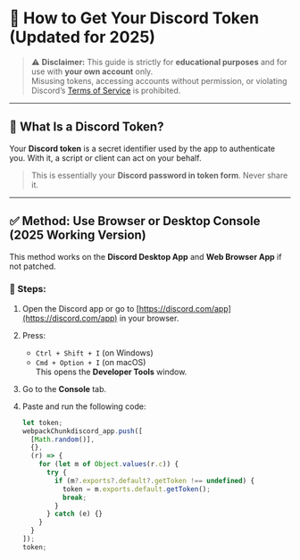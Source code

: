 # 🔐 How to Get Your Discord Token (Updated for 2025)

> ⚠️ **Disclaimer:** This guide is strictly for **educational purposes** and for use with **your own account** only.  
> Misusing tokens, accessing accounts without permission, or violating Discord’s [Terms of Service](https://discord.com/terms) is prohibited.

---

## 🧠 What Is a Discord Token?

Your **Discord token** is a secret identifier used by the app to authenticate you. With it, a script or client can act on your behalf.

> This is essentially your **Discord password in token form**. Never share it.

---

## ✅ Method: Use Browser or Desktop Console (2025 Working Version)

This method works on the **Discord Desktop App** and **Web Browser App** if not patched.

### 📌 Steps:

1. Open the Discord app or go to [https://discord.com/app](https://discord.com/app) in your browser.

2. Press:
   - `Ctrl + Shift + I` (on Windows)
   - `Cmd + Option + I` (on macOS)  
   This opens the **Developer Tools** window.

3. Go to the **Console** tab.

4. Paste and run the following code:

   ```js
   let token;
   webpackChunkdiscord_app.push([
     [Math.random()],
     {},
     (r) => {
       for (let m of Object.values(r.c)) {
         try {
           if (m?.exports?.default?.getToken !== undefined) {
             token = m.exports.default.getToken();
             break;
           }
         } catch (e) {}
       }
     }
   ]);
   token;
